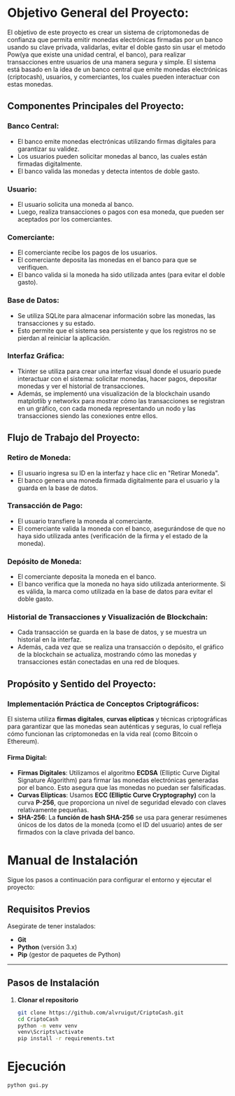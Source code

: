 # Objetivo General del Proyecto:
El objetivo de este proyecto es crear un sistema de criptomonedas de confianza que permita emitir monedas electrónicas firmadas por un banco usando su clave privada, validarlas, evitar el doble gasto sin usar el metodo Pow(ya que existe una unidad central, el banco), para realizar transacciones entre usuarios de una manera segura y simple. El sistema está basado en la idea de un banco central que emite monedas electrónicas (criptocash), usuarios, y comerciantes, los cuales pueden interactuar con estas monedas.

## Componentes Principales del Proyecto:

### Banco Central:
- El banco emite monedas electrónicas utilizando firmas digitales para garantizar su validez.
- Los usuarios pueden solicitar monedas al banco, las cuales están firmadas digitalmente.
- El banco valida las monedas y detecta intentos de doble gasto.

### Usuario:
- El usuario solicita una moneda al banco.
- Luego, realiza transacciones o pagos con esa moneda, que pueden ser aceptados por los comerciantes.

### Comerciante:
- El comerciante recibe los pagos de los usuarios.
- El comerciante deposita las monedas en el banco para que se verifiquen.
- El banco valida si la moneda ha sido utilizada antes (para evitar el doble gasto).

### Base de Datos:
- Se utiliza SQLite para almacenar información sobre las monedas, las transacciones y su estado.
- Esto permite que el sistema sea persistente y que los registros no se pierdan al reiniciar la aplicación.

### Interfaz Gráfica:
- Tkinter se utiliza para crear una interfaz visual donde el usuario puede interactuar con el sistema: solicitar monedas, hacer pagos, depositar monedas y ver el historial de transacciones.
- Además, se implementó una visualización de la blockchain usando matplotlib y networkx para mostrar cómo las transacciones se registran en un gráfico, con cada moneda representando un nodo y las transacciones siendo las conexiones entre ellos.

## Flujo de Trabajo del Proyecto:

### Retiro de Moneda:
- El usuario ingresa su ID en la interfaz y hace clic en "Retirar Moneda".
- El banco genera una moneda firmada digitalmente para el usuario y la guarda en la base de datos.

### Transacción de Pago:
- El usuario transfiere la moneda al comerciante.
- El comerciante valida la moneda con el banco, asegurándose de que no haya sido utilizada antes (verificación de la firma y el estado de la moneda).

### Depósito de Moneda:
- El comerciante deposita la moneda en el banco.
- El banco verifica que la moneda no haya sido utilizada anteriormente. Si es válida, la marca como utilizada en la base de datos para evitar el doble gasto.

### Historial de Transacciones y Visualización de Blockchain:
- Cada transacción se guarda en la base de datos, y se muestra un historial en la interfaz.
- Además, cada vez que se realiza una transacción o depósito, el gráfico de la blockchain se actualiza, mostrando cómo las monedas y transacciones están conectadas en una red de bloques.

## Propósito y Sentido del Proyecto:

### Implementación Práctica de Conceptos Criptográficos:
El sistema utiliza **firmas digitales**, **curvas elípticas** y técnicas criptográficas para garantizar que las monedas sean auténticas y seguras, lo cual refleja cómo funcionan las criptomonedas en la vida real (como Bitcoin o Ethereum).

#### **Firma Digital**:
- **Firmas Digitales**: Utilizamos el algoritmo **ECDSA** (Elliptic Curve Digital Signature Algorithm) para firmar las monedas electrónicas generadas por el banco. Esto asegura que las monedas no puedan ser falsificadas.
- **Curvas Elípticas**: Usamos **ECC (Elliptic Curve Cryptography)** con la curva **P-256**, que proporciona un nivel de seguridad elevado con claves relativamente pequeñas.
- **SHA-256**: La **función de hash SHA-256** se usa para generar resúmenes únicos de los datos de la moneda (como el ID del usuario) antes de ser firmados con la clave privada del banco.


# Manual de Instalación

Sigue los pasos a continuación para configurar el entorno y ejecutar el proyecto:

## Requisitos Previos
Asegúrate de tener instalados:
- **Git**
- **Python** (versión 3.x)
- **Pip** (gestor de paquetes de Python)

---

## Pasos de Instalación

1. **Clonar el repositorio**
   ```bash
   git clone https://github.com/alvruigut/CriptoCash.git
   cd CriptoCash
   python -m venv venv
   venv\Scripts\activate
   pip install -r requirements.txt

# Ejecución
   ```bash
  python gui.py

